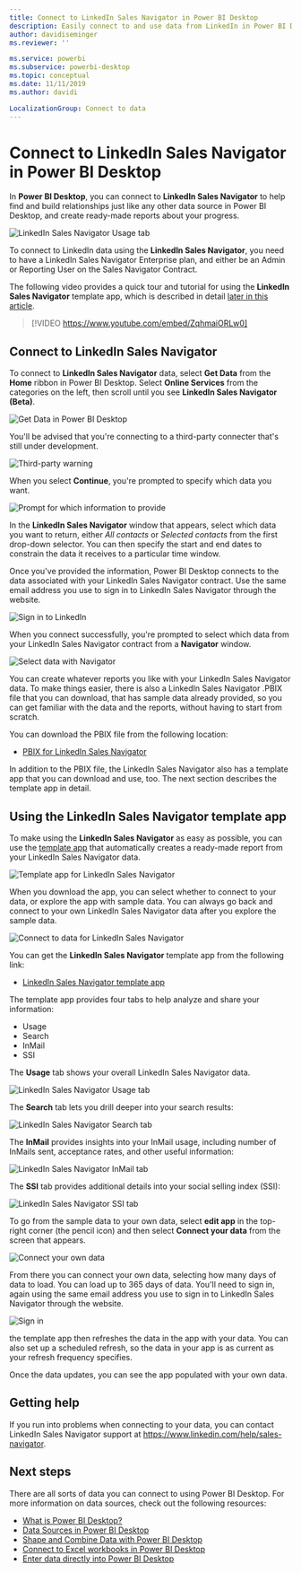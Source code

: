 ```yaml
---
title: Connect to LinkedIn Sales Navigator in Power BI Desktop
description: Easily connect to and use data from LinkedIn in Power BI Desktop
author: davidiseminger
ms.reviewer: ''

ms.service: powerbi
ms.subservice: powerbi-desktop
ms.topic: conceptual
ms.date: 11/11/2019
ms.author: davidi

LocalizationGroup: Connect to data
---
```

# Connect to LinkedIn Sales Navigator in Power BI Desktop

In **Power BI Desktop**, you can connect to **LinkedIn Sales Navigator** to help find and build relationships just like any other data source in Power BI Desktop, and create ready-made reports about your progress.

![LinkedIn Sales Navigator Usage tab](media/desktop-connect-linkedin-sales-navigator/linkedin-sales-navigator-01.png)


To connect to LinkedIn data using the **LinkedIn Sales Navigator**, you need to have a LinkedIn Sales Navigator Enterprise plan, and either be an Admin or Reporting User on the Sales Navigator Contract.

The following video provides a quick tour and tutorial for using the **LinkedIn Sales Navigator** template app, which is described in detail [later in this article](#using-the-linkedin-sales-navigator-template-app). 

> [!VIDEO https://www.youtube.com/embed/ZqhmaiORLw0]

## Connect to LinkedIn Sales Navigator

To connect to **LinkedIn Sales Navigator** data, select **Get Data** from the **Home** ribbon in Power BI Desktop. Select **Online Services** from the categories on the left, then scroll until you see **LinkedIn Sales Navigator (Beta)**.

![Get Data in Power BI Desktop](media/desktop-connect-linkedin-sales-navigator/linkedin-sales-navigator-02.png)

You'll be advised that you're connecting to a third-party connecter that's still under development. 

![Third-party warning](media/desktop-connect-linkedin-sales-navigator/linkedin-sales-navigator-03.png)

When you select **Continue**, you're prompted to specify which data you want.

![Prompt for which information to provide](media/desktop-connect-linkedin-sales-navigator/linkedin-sales-navigator-04.png)


In the **LinkedIn Sales Navigator** window that appears, select which data you want to return, either *All contacts* or *Selected contacts* from the first drop-down selector. You can then specify the start and end dates to constrain the data it receives to a particular time window.

Once you've provided the information, Power BI Desktop connects to the data associated with your LinkedIn Sales Navigator contract. Use the same email address you use to sign in to LinkedIn Sales Navigator through the website. 

![Sign in to LinkedIn](media/desktop-connect-linkedin-sales-navigator/linkedin-sales-navigator-05.png)

When you connect successfully, you're prompted to select which data from your LinkedIn Sales Navigator contract from a **Navigator** window.

![Select data with Navigator](media/desktop-connect-linkedin-sales-navigator/linkedin-sales-navigator-09.png)

You can create whatever reports you like with your LinkedIn Sales Navigator data. To make things easier, there is also a LinkedIn Sales Navigator .PBIX file that you can download, that has sample data already provided, so you can get familiar with the data and the reports, without having to start from scratch.

You can download the PBIX file from the following location:
* [PBIX for LinkedIn Sales Navigator](service-template-apps-samples.md)

In addition to the PBIX file, the LinkedIn Sales Navigator also has a template app that you can download and use, too. The next section describes the template app in detail.


## Using the LinkedIn Sales Navigator template app

To make using the **LinkedIn Sales Navigator** as easy as possible, you can use the [template app](service-template-apps-overview.md) that automatically creates a ready-made report from your LinkedIn Sales Navigator data.

![Template app for LinkedIn Sales Navigator](media/desktop-connect-linkedin-sales-navigator/linkedin-sales-navigator-10.png)

When you download the app, you can select whether to connect to your data, or explore the app with sample data. You can always go back and connect to your own LinkedIn Sales Navigator data after you explore the sample data. 

![Connect to data for LinkedIn Sales Navigator](media/desktop-connect-linkedin-sales-navigator/linkedin-sales-navigator-11.png)



You can get the **LinkedIn Sales Navigator** template app from the following link:
* [LinkedIn Sales Navigator template app](https://appsource.microsoft.com/product/power-bi/pbi-contentpacks.linkedin_navigator-preview?flightCodes=17ad4c68-fbc5-4925-a351-139fd384ec33)

The template app provides four tabs to help analyze and share your information:

* Usage
* Search
* InMail
* SSI

The **Usage** tab shows your overall LinkedIn Sales Navigator data.

![LinkedIn Sales Navigator Usage tab](media/desktop-connect-linkedin-sales-navigator/linkedin-sales-navigator-12.png)

The **Search** tab lets you drill deeper into your search results:

![LinkedIn Sales Navigator Search tab](media/desktop-connect-linkedin-sales-navigator/linkedin-sales-navigator-13.png)

The **InMail** provides insights into your InMail usage, including number of InMails sent, acceptance rates, and other useful information:

![LinkedIn Sales Navigator InMail tab](media/desktop-connect-linkedin-sales-navigator/linkedin-sales-navigator-14.png)

The **SSI** tab provides additional details into your social selling index (SSI):

![LinkedIn Sales Navigator SSI tab](media/desktop-connect-linkedin-sales-navigator/linkedin-sales-navigator-15.png)

To go from the sample data to your own data, select **edit app** in the top-right corner (the pencil icon) and then select **Connect your data** from the screen that appears.

![Connect your own data](media/desktop-connect-linkedin-sales-navigator/linkedin-sales-navigator-16.png)

From there you can connect your own data, selecting how many days of data to load. You can load up to 365 days of data. You'll need to sign in, again using the same email address you use to sign in to LinkedIn Sales Navigator through the website. 

![Sign in](media/desktop-connect-linkedin-sales-navigator/linkedin-sales-navigator-17.png)

the template app then refreshes the data in the app with your data. You can also set up a scheduled refresh, so the data in your app is as current as your refresh frequency specifies. 

Once the data updates, you can see the app populated with your own data.

## Getting help

If you run into problems when connecting to your data, you can contact LinkedIn Sales Navigator support at https://www.linkedin.com/help/sales-navigator. 

## Next steps
There are all sorts of data you can connect to using Power BI Desktop. For more information on data sources, check out the following resources:

* [What is Power BI Desktop?](desktop-what-is-desktop.md)
* [Data Sources in Power BI Desktop](desktop-data-sources.md)
* [Shape and Combine Data with Power BI Desktop](desktop-shape-and-combine-data.md)
* [Connect to Excel workbooks in Power BI Desktop](desktop-connect-excel.md)   
* [Enter data directly into Power BI Desktop](desktop-enter-data-directly-into-desktop.md)   

